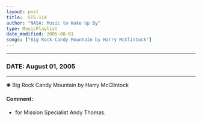 ```yaml
---
layout: post
title:  STS-114
author: "NASA: Music to Wake Up By"
type: MusicPlaylist
date_modified: 2005-08-01
songs: ["Big Rock Candy Mountain by Harry McClintock"]
---
```


----
### DATE: August 01, 2005
----
✺ Big Rock Candy Mountain by Harry McClintock

#### Comment:
* for Mission Specialist Andy Thomas.



<br/>
<center>
	<a target="_blank"
	   href="https://twitter.com/intent/tweet?hashtags=Space,NASA,Playlist,NASAWakeupCalls,SpaceProgram&text={{ page.author}}, '{{ page.songs.first }}' {{ page.title }}, {{ page.date | date: '%B %d, %Y' }}. {{ site.url }}{{ page.url }}&via=nasawakeupcalls"><i class="fab fa-twitter" alt="Tweet this page" style="font-size: 1.3em;"></i></a>
	&nbsp; 	<i class="fas fa-user-astronaut" style="font-size: 1.5em;"></i> &nbsp;
    <a type="amzn" search="'Big Rock Candy Mountain by Harry McClintock'" category="popular music">
    <i class="fab fa-amazon" style="font-size: 1.3em;"></i></a>
</center>
